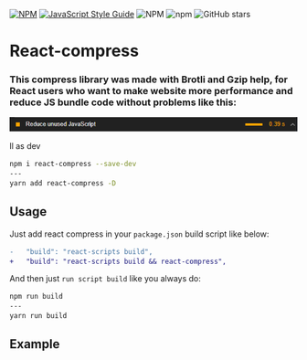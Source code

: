 [![NPM](https://img.shields.io/npm/v/repository-metrics.svg)](https://www.npmjs.com/package/react-compress)
[![JavaScript Style Guide](https://img.shields.io/badge/code_style-standard-brightgreen.svg)](https://standardjs.com)
![NPM](https://img.shields.io/npm/l/react-compress)
![npm](https://img.shields.io/npm/dm/react-compress)
![GitHub stars](https://img.shields.io/github/stars/Ivan-Corporation/react-compress?style=social)



# React-compress

### This compress library was made with Brotli and Gzip help, for React users who want to make website more performance and reduce JS bundle code without problems like this:
<img src='./1.png'>

ll as dev
```bash
npm i react-compress --save-dev
---
yarn add react-compress -D
```


## Usage

Just add react compress in your `package.json` build script like below:

```diff
-   "build": "react-scripts build",
+   "build": "react-scripts build && react-compress",
```
And then just `run script build` like you always do:

```bash
npm run build
---
yarn run build
```

## Example
